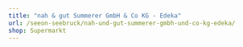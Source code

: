 ```yaml
---
title: "nah & gut Summerer GmbH & Co KG - Edeka"
url: /seeon-seebruck/nah-und-gut-summerer-gmbh-und-co-kg-edeka/
shop: Supermarkt
---
```

